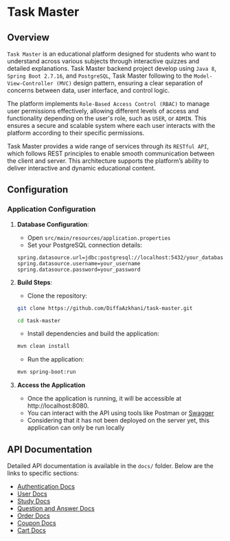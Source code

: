 # Task Master

## Overview

`Task Master` is an educational platform designed for students who want to understand across various subjects through interactive quizzes and detailed explanations. Task Master backend project develop using `Java 8`, `Spring Boot 2.7.16`, and `PostgreSQL`, Task Master following to the `Model-View-Controller (MVC)` design pattern, ensuring a clear separation of concerns between data, user interface, and control logic.

The platform implements `Role-Based Access Control (RBAC)` to manage user permissions effectively, allowing different levels of access and functionality depending on the user's role, such as `USER`, or `ADMIN`. This ensures a secure and scalable system where each user interacts with the platform according to their specific permissions.

Task Master provides a wide range of services through its `RESTful API`, which follows REST principles to enable smooth communication between the client and server. This architecture supports the platform’s ability to deliver interactive and dynamic educational content.

## Configuration

### Application Configuration

1. **Database Configuration**:
    - Open `src/main/resources/application.properties`
    - Set your PostgreSQL connection details:

   ```properties
   spring.datasource.url=jdbc:postgresql://localhost:5432/your_database_name
   spring.datasource.username=your_username
   spring.datasource.password=your_password

2. **Build Steps**:
    - Clone the repository:

    ```bash
    git clone https://github.com/DiffaAzkhani/task-master.git
    
   cd task-master
    ```

    - Install dependencies and build the application:

    ```bash
    mvn clean install
    ```

    - Run the application:

    ```bash
    mvn spring-boot:run
    ```
3. **Access the Application**
   - Once the application is running, it will be accessible at http://localhost:8080. 
   - You can interact with the API using tools like Postman or [Swagger](http://localhost:8080/swagger-ui/index.html#/)
   - Considering that it has not been deployed on the server yet, this application can only be run locally

## API Documentation
Detailed API documentation is available in the `docs/` folder. Below are the links to specific sections:
- [Authentication Docs](docs/authentication.md)
- [User Docs](docs/user.md)
- [Study Docs](docs/study.md)
- [Question and Answer Docs](docs/question-answer.md)
- [Order Docs](docs/order.md)
- [Coupon Docs](docs/coupon.md)
- [Cart Docs](docs/cart.md)
